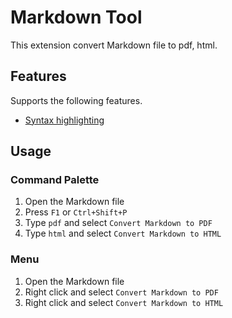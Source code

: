 # Markdown Tool

This extension convert Markdown file to pdf, html.

## Features

Supports the following features.
* [Syntax highlighting](https://highlightjs.org/static/demo/)

## Usage

### Command Palette

1. Open the Markdown file
1. Press `F1` or `Ctrl+Shift+P`
1. Type `pdf` and select `Convert Markdown to PDF`
1. Type `html` and select `Convert Markdown to HTML`

### Menu

1. Open the Markdown file
1. Right click and select `Convert Markdown to PDF`
1. Right click and select `Convert Markdown to HTML`
